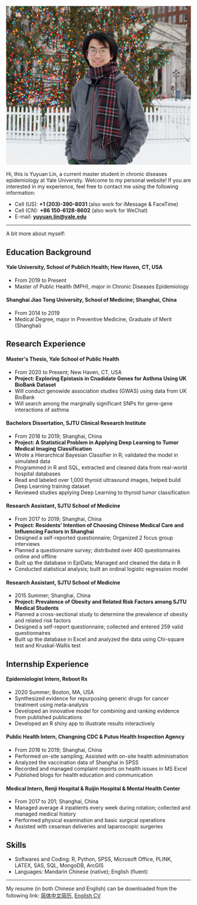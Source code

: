 <!--- Photo --> 
<div align="center">
<img src = "materials/portrait.JPG" class="img-responsive" width=600>
</div>

<!--- Greeting -->
Hi, this is Yuyuan Lin, a current master student in chronic diseases epidemiology at Yale University. Welcome to my personal website! If you are interested in my experience, feel free to contact me using the following information:

<!--- Contact me -->
* Cell (US): **+1 (203)-390-8031** (also work for iMessage & FaceTime)
* Cell (CN): **+86 150-6128-8602** (also work for WeChat)
* E-mail: **yuyuan.lin@yale.edu**

****
<!--- My resume -->
A bit more about myself:
## Education Background

#### Yale University, School of Publich Health; Hew Haven, CT, USA
* From 2019 to Present
* Master of Public Health (MPH), major in Chronic Diseases Epidemiology

#### Shanghai Jiao Tong University, School of Medicine; Shanghai, China
* From 2014 to 2019
* Medical Degree, major in Preventive Medicine, Graduate of Merit (Shanghai)

## Research Experience

#### Master's Thesis, Yale School of Public Health
* From 2020 to Present; New Haven, CT, USA
* **Project: Exploring Epistasis in Cnadidate Genes for Asthma Using UK BioBank Dataset**
* Will conduct genowide association studies (GWAS) using data from UK BioBank
* Will search among the marginally significant SNPs for gene-gene interactions of asthma


#### Bachelors Dissertation, SJTU Clinical Research Institute
* From 2018 to 2019; Shanghai, China
* **Project: A Statistical Problem in Applying Deep Learning to Tumor Medical Imaging Classification**
* Wrote a Hierarchical Bayesian Classifier in R; validated the model in simulated data
* Programmed in R and SQL, extracted and cleaned data from real-world hospital databases
* Read and labeled over 1,000 thyroid ultrasound images, helped build Deep Learning training dataset
* Reviewed studies applying Deep Learning to thyroid tumor classification


#### Research Assistant, SJTU School of Medicine
* From 2017 to 2019; Shanghai, China
* **Project: Residents’ Intention of Choosing Chinese Medical Care and Influencing Factors in Shanghai**
* Designed a self-reported questionnaire; Organized 2 focus group interviews
* Planned a questionnaire survey; distributed over 400 questionnaires online and offline
* Built up the database in EpiData; Managed and cleaned the data in R
* Conducted statistical analysis; built an ordinal logistic regression model

#### Research Assistant, SJTU School of Medicine
* 2015 Summer; Shanghai, China
* **Project: Prevalence of Obesity and Related Risk Factors among SJTU Medical Students**
* Planned a cross-sectional study to determine the prevalence of obesity and related risk factors
* Designed a self-report questionnaire; collected and entered 259 valid questionnaires
* Built up the database in Excel and analyzed the data using Chi-square test and Kruskal-Wallis test


## Internship Experience

#### Epidemiologist Intern, Reboot Rx
* 2020 Summer; Boston, MA, USA
* Synthesized evidence for repurposing generic drugs for cancer treatment using meta-analysis
* Developed an innovative model for combining and ranking evidence from published publications
* Developed an R shiny app to illustrate results interactively

#### Public Health Intern, Changning CDC & Putuo Health Inspection Agency
* From 2018 to 2019; Shanghai, China
* Performed on-site sampling; Assisted with on-site health administration
* Analyzed the vaccination data of Shanghai in SPSS
* Recorded and managed complaint reports on health issues in MS Excel
* Published blogs for health education and communication


#### Medical Intern, Renji Hospital & Ruijin Hospital & Mental Health Center
* From 2017 to 201; Shanghai, China
* Managed average 4 inpatients every week during rotation; collected and managed medical history
* Performed physical examination and basic surgical operations 
* Assisted with cesarean deliveries and laparoscopic surgeries


## Skills
* Softwares and Coding: R, Python, SPSS, Microsoft Office, PLINK, LATEX, SAS, SQL, MongoDB, ArcGIS
* Languages: Mandarin Chinese (native); English (fluent)

****

<!--- Download My Resume -->
My resume (in both Chinese and English) can be downloaded from the following link: [简体中文简历](https://github.com/yuyuan-lin/yuyuan-lin.github.io/blob/master/materials/YuyuanLin_resume_CN.pdf), [English CV](https://github.com/yuyuan-lin/yuyuan-lin.github.io/blob/master/materials/yuyuan_cv.pdf)
